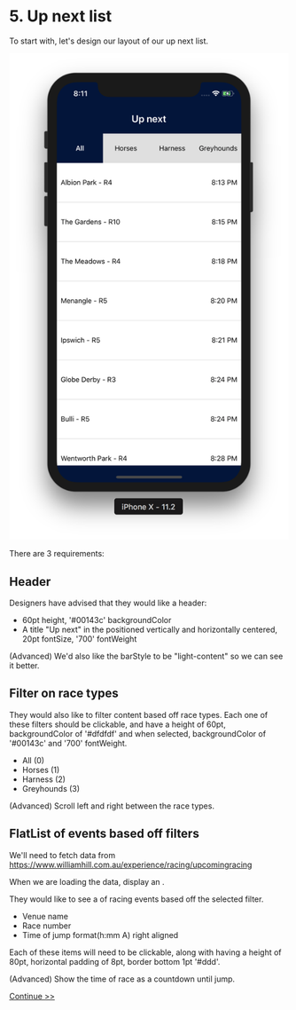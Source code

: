 # 5. Up next list

To start with, let's design our layout of our up next list.

![Up next](upNext.png)

There are 3 requirements:
 
## Header

Designers have advised that they would like a header:
- 60pt height, '#00143c' backgroundColor
- A title "Up next" in the positioned vertically and horizontally centered, 20pt fontSize, '700' fontWeight

(Advanced) We'd also like the <StatusBar /> barStyle to be "light-content" so we can see it better.
    
## Filter on race types

They would also like to filter content based off race types. Each one of these filters should be clickable, and have a height of 60pt, backgroundColor of '#dfdfdf' and when selected, backgroundColor of '#00143c' and '700' fontWeight.
- All (0)
- Horses (1)
- Harness (2)
- Greyhounds (3)
    
(Advanced) Scroll left and right between the race types.

## FlatList of events based off filters

We'll need to fetch data from https://www.williamhill.com.au/experience/racing/upcomingracing

When we are loading the data, display an <ActivityIndicator />.

They would like to see a <FlatList /> of racing events based off the selected filter.
- Venue name
- Race number
- Time of jump format(h:mm A) right aligned

Each of these items will need to be clickable, along with having a height of 80pt, horizontal padding of 8pt, border bottom 1pt '#ddd'.

(Advanced) Show the time of race as a countdown until jump.

[Continue >>](../6_runnersList)
